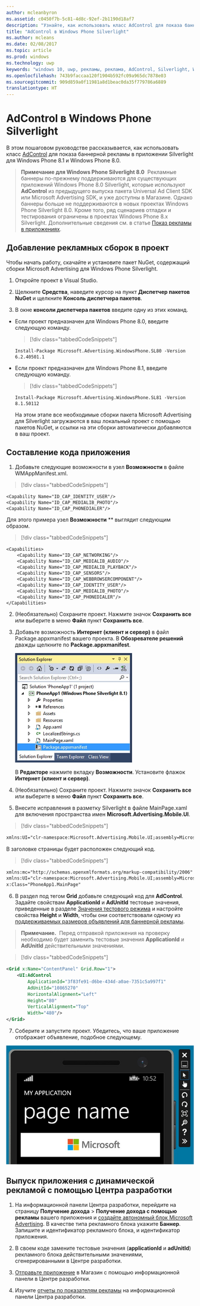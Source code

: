 ```yaml
---
author: mcleanbyron
ms.assetid: c0450f7b-5c81-4d8c-92ef-2b1190d18af7
description: "Узнайте, как использовать класс AdControl для показа баннерной рекламы в приложения Silverlight для Windows Phone 8.1 или Windows Phone 8.0."
title: "AdControl в Windows Phone Silverlight"
ms.author: mcleans
ms.date: 02/08/2017
ms.topic: article
ms.prod: windows
ms.technology: uwp
keywords: "windows 10, uwp, рекламы, реклама, AdControl, Silverlight, Windows Phone"
ms.openlocfilehash: 743b9faccaa120f1904b592fc09a965dc7878e03
ms.sourcegitcommit: 909d859a0f11981a8d1beac0da35f779786a6889
translationtype: HT
---
```

# <a name="adcontrol-in-windows-phone-silverlight"></a>AdControl в Windows Phone Silverlight

В этом пошаговом руководстве рассказывается, как использовать класс [AdControl](https://msdn.microsoft.com/library/windows/apps/hh524191.aspx) для показа баннерной рекламы в приложении Silverlight для Windows Phone 8.1 и Windows Phone 8.0.

> **Примечание для Windows Phone Silverlight 8.0**&nbsp;&nbsp;Рекламные баннеры по-прежнему поддерживаются для существующих приложений Windows Phone 8.0 Silverlight, которые используют **AdControl** из предыдущего выпуска пакета Universal Ad Client SDK или Microsoft Advertising SDK, и уже доступны в Магазине. Однако баннеры больше не поддерживаются в новых проектах Windows Phone Silverlight 8.0. Кроме того, ряд сценариев отладки и тестирования ограничены в проектах Windows Phone 8.x Silverlight. Дополнительные сведения см. в статье [Показ рекламы в приложениях](display-ads-in-your-app.md#silverlight_support).

## <a name="add-the-advertising-assemblies-to-your-project"></a>Добавление рекламных сборок в проект

Чтобы начать работу, скачайте и установите пакет NuGet, содержащий сборки Microsoft Advertising для Windows Phone Silverlight.

1.  Откройте проект в Visual Studio.

2.  Щелкните **Средства**, наведите курсор на пункт **Диспетчер пакетов NuGet** и щелкните **Консоль диспетчера пакетов**.

3.  В окне **консоли диспетчера пакетов** введите одну из этих команд.

  * Если проект предназначен для Windows Phone 8.0, введите следующую команду.

      > [!div class="tabbedCodeSnippets"]
      ```syntax
      Install-Package Microsoft.Advertising.WindowsPhone.SL80 -Version 6.2.40501.1
      ```

  * Если проект предназначен для Windows Phone 8.1, введите следующую команду.

      > [!div class="tabbedCodeSnippets"]
      ```syntax
      Install-Package Microsoft.Advertising.WindowsPhone.SL81 -Version 8.1.50112
      ```

    На этом этапе все необходимые сборки пакета Microsoft Advertising для Silverlight загружаются в ваш локальный проект с помощью пакетов NuGet, и ссылки на эти сборки автоматически добавляются в ваш проект.

## <a name="code-your-app"></a>Составление кода приложения


1.  Добавьте следующие возможности в узел **Возможности** в файле WMAppManifest.xml.

  > [!div class="tabbedCodeSnippets"]
  ``` syntax
  <Capability Name="ID_CAP_IDENTITY_USER"/>
  <Capability Name="ID_CAP_MEDIALIB_PHOTO"/>
  <Capability Name="ID_CAP_PHONEDIALER"/>
  ```

  Для этого примера узел **Возможности** ** выглядит следующим образом.

  > [!div class="tabbedCodeSnippets"]
  ``` syntax
  <Capabilities>
      <Capability Name="ID_CAP_NETWORKING"/>
      <Capability Name="ID_CAP_MEDIALIB_AUDIO"/>
      <Capability Name="ID_CAP_MEDIALIB_PLAYBACK"/>
      <Capability Name="ID_CAP_SENSORS"/>
      <Capability Name="ID_CAP_WEBBROWSERCOMPONENT"/>
      <Capability Name="ID_CAP_IDENTITY_USER"/>
      <Capability Name="ID_CAP_MEDIALIB_PHOTO"/>
      <Capability Name="ID_CAP_PHONEDIALER"/>
  </Capabilities>
  ```

2.  (Необязательно) Сохраните проект. Нажмите значок **Сохранить все** или выберите в меню **Файл** пункт **Сохранить все**.

3.  Добавьте возможность **Интернет (клиент и сервер)** в файл Package.appxmanifest вашего проекта. В **Обозревателе решений** дважды щелкните по **Package.appxmanifest**.

    ![wp81silverlightmarkup\-solutionexplorer\-packageappxmanifest](images/13-b98c2a1a-69c3-4018-be0a-6ce010e703e7.jpg)

    В **Редакторе** нажмите вкладку **Возможности**. Установите флажок **Интернет (клиент и сервер)**.

4.  (Необязательно) Сохраните проект. Нажмите значок **Сохранить все** или выберите в меню **Файл** пункт **Сохранить все**.

5.  Внесите исправления в разметку Silverlight в файле MainPage.xaml для включения пространства имен **Microsoft.Advertising.Mobile.UI**.

  > [!div class="tabbedCodeSnippets"]
  ``` xml
  xmlns:UI="clr-namespace:Microsoft.Advertising.Mobile.UI;assembly=Microsoft.Advertising.Mobile.UI"
  ```

  В заголовке страницы будет расположен следующий код.

  > [!div class="tabbedCodeSnippets"]
  ``` xml
  xmlns:mc="http://schemas.openxmlformats.org/markup-compatibility/2006"
  xmlns:UI="clr-namespace:Microsoft.Advertising.Mobile.UI;assembly=Microsoft.Advertising.Mobile.UI"
  x:Class="PhoneApp1.MainPage"
  ```

6.  В раздел под тегом **Grid** добавьте следующий код для **AdControl**. Задайте свойствам **ApplicationId** и **AdUnitId** тестовые значения, приведенные в разделе [Значения тестового режима](test-mode-values.md) и настройте свойства **Height** и **Width**, чтобы они соответствовали одному из [поддерживаемых размеров объявлений для баннерной рекламы](supported-ad-sizes-for-banner-ads.md).

  > **Примечание.**&nbsp;&nbsp;Перед отправкой приложения на проверку необходимо будет заменить тестовые значения **ApplicationId** и **AdUnitId** действительными значениями.

  > [!div class="tabbedCodeSnippets"]
  ``` xml
  <Grid x:Name="ContentPanel" Grid.Row="1">
      <UI:AdControl
          ApplicationId="3f83fe91-d6be-434d-a0ae-7351c5a997f1"
          AdUnitId="10865270"
          HorizontalAlignment="Left"
          Height="80"
          VerticalAlignment="Top"
          Width="480"/>
  </Grid>
  ```

7.  Соберите и запустите проект. Убедитесь, что ваше приложение отображает объявление, подобное следующему.

  ![wp81silverlight\-emulatorwithad](images/13-8db1492f-ae1d-439b-9b78-bed8e22fe996.jpg)

## <a name="release-your-app-with-live-ads-using-dev-center"></a>Выпуск приложения с динамической рекламой с помощью Центра разработки

1.  На информационной панели Центра разработки, перейдите на страницу **Получение дохода** &gt; **Получение дохода с помощью рекламы** вашего приложения и [создайте автономный блок Microsoft Advertising](../publish/monetize-with-ads.md). В качестве типа рекламного блока укажите **Баннер**. Запишите и идентификатор рекламного блока, и идентификатор приложения.

2.  В своем коде замените тестовые значения (**applicationId** и **adUnitId**) рекламного блока действительными значениями, сгенерированными в Центре разработки.

3.  [Отправьте приложение](../publish/app-submissions.md) в Магазин с помощью информационной панели в Центре разработки.

4.  Изучите [отчеты по показателям рекламы](../publish/advertising-performance-report.md) на информационной панели Центра разработки.


 
